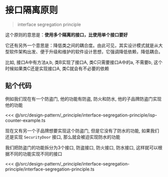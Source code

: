 # 接口隔离原则

> interface segregation principle

这个原则的意思是：**使用多个隔离的接口，比使用单个接口要好**

它还有另外一个意思是：降低类之间的耦合度。由此可见，其实设计模式就是从大型软件架构出发、便于升级和维护的软件设计思想，它强调降低依赖，降低耦合。

比如, 接口A中有方法a,b, 类B实现了接口A, 类C只需要接口A中的a, 不需要b, 这个时候如果类C还是实现接口A, 类C就会有不必要的依赖

## 贴个代码

例如我们现在有一个防盗门, 他的功能有防盗, 防火和防水, 他的子品牌防盗门实现他的功能

<!-- prettier-ignore -->
<<< @/src/design-pattern/_principle/interface-segregation-principle/isp-counter-example.ts

现在又有另一个子品牌想要实现这个防盗门, 但是它没有了防水的功能, 如果我们还是实现 `SecurityDoor` 接口, 那么就会被迫实现防水的功能

我们把防盗门的功能拆分为3个接口, 防盗接口, 防火接口, 防水接口, 这样就可以根据不同的功能实现不同的接口

<!-- prettier-ignore -->
<<< @/src/design-pattern/_principle/interface-segregation-principle/interface-segregation-principle.ts
